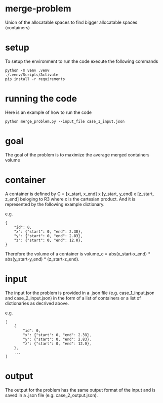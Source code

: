 # merge-problem
Union of the allocatable spaces to find bigger allocatable spaces (containers)

# setup
To setup the environment to run the code execute the following commands

```
python -m venv .venv
./.venv/Scripts/Activate
pip install -r requirements
```

# running the code
Here is an example of how to run the code

```
python merge_problem.py --input_file case_1_input.json
```

# goal
The goal of the problem is to maximize the average merged containers volume

# container
A container is defined by C = [x_start, x_end] x [y_start, y_end] x [z_start, z_end] beloging to R3 where x is the cartesian product. And it is represented by the following example dictionary.

e.g.
```
{
    "id": 0,
    "x": {"start": 0, "end": 2.38},
    "y": {"start": 0, "end": 2.83},
    "z": {"start": 0, "end": 12.0},
}
```

Therefore the volume of a container is volume_c = abs(x_start-x_end) * abs(y_start-y_end) * (z_start-z_end).

# input
The input for the problem is provided in a .json file (e.g. case_1_input.json and case_2_input.json) in the form of a list of containers or a list of dictionaries as decrived above.

e.g.
```
[
    {
        "id": 0,
        "x": {"start": 0, "end": 2.38},
        "y": {"start": 0, "end": 2.83},
        "z": {"start": 0, "end": 12.0},
    },
    ...
]
```

# output
The output for the problem has the same output format of the input and is saved in a .json file (e.g. case_2_output.json).